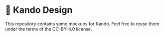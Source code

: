 <!--
SPDX-FileCopyrightText: Simon Schneegans <code@simonschneegans.de>
SPDX-License-Identifier: CC-BY-4.0
-->

# 🎨 Kando Design

This repository contains some mockups for Kando. Feel free to reuse them under the terms of the CC-BY-4.0 license.
